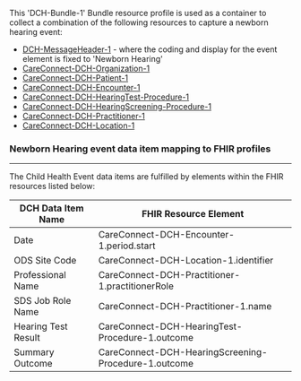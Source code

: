 This 'DCH-Bundle-1' Bundle resource profile is used as a container to collect a combination of the following resources to capture a newborn hearing event:

- [DCH-MessageHeader-1] - where the coding and display for the event element is fixed to 'Newborn Hearing'
- [CareConnect-DCH-Organization-1]
- [CareConnect-DCH-Patient-1]
- [CareConnect-DCH-Encounter-1]
- [CareConnect-DCH-HearingTest-Procedure-1]
- [CareConnect-DCH-HearingScreening-Procedure-1]
- [CareConnect-DCH-Practitioner-1]
- [CareConnect-DCH-Location-1]
                              
### Newborn Hearing event data item mapping to FHIR profiles ###
----------
The Child Health Event data items are fulfilled by elements within the FHIR resources listed below:
                                                                     
| DCH Data Item Name  | FHIR Resource Element                                |
|---------------------|------------------------------------------------------|
| Date                | CareConnect-DCH-Encounter-1.period.start             |
| ODS Site Code       | CareConnect-DCH-Location-1.identifier                |
| Professional Name   | CareConnect-DCH-Practitioner-1.practitionerRole      |
| SDS Job Role Name   | CareConnect-DCH-Practitioner-1.name                  |
| Hearing Test Result | CareConnect-DCH-HearingTest-Procedure-1.outcome      |
| Summary Outcome     | CareConnect-DCH-HearingScreening-Procedure-1.outcome |


[DCH-MessageHeader-1]:dch-messageheader-1.html
[CareConnect-DCH-Organization-1]:careconnect-dch-organization-1.html
[CareConnect-DCH-Patient-1]:careconnect-dch-patient-1.html
[CareConnect-DCH-Encounter-1]:careconnect-dch-encounter-1.html
[CareConnect-DCH-Practitioner-1]:careconnect-dch-practitioner-1.html
[CareConnect-DCH-Location-1]:careconnect-dch-location-1.html
[CareConnect-DCH-HearingTest-Procedure-1]:careconnect-dch-hearingtest-procedure-1.html
[CareConnect-DCH-HearingScreening-Procedure-1]:careconnect-dch-hearingscreening-procedure-1.html
